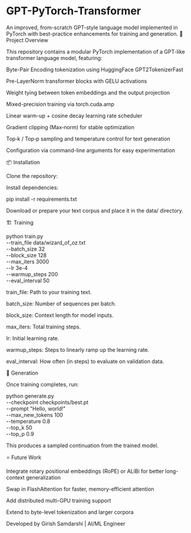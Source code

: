 # GPT-PyTorch-Transformer
An improved, from-scratch GPT-style language model implemented in PyTorch with best-practice enhancements for training and generation.
🚀 Project Overview

This repository contains a modular PyTorch implementation of a GPT-like transformer language model, featuring:

Byte-Pair Encoding tokenization using HuggingFace GPT2TokenizerFast

Pre-LayerNorm transformer blocks with GELU activations

Weight tying between token embeddings and the output projection

Mixed-precision training via torch.cuda.amp

Linear warm-up + cosine decay learning rate scheduler

Gradient clipping (Max‑norm) for stable optimization

Top‑k / Top‑p sampling and temperature control for text generation

Configuration via command-line arguments for easy experimentation

📦 Installation

Clone the repository:

Install dependencies:

pip install -r requirements.txt

Download or prepare your text corpus and place it in the data/ directory.

🏗️ Training

python train.py \
  --train_file data/wizard_of_oz.txt \
  --batch_size 32 \
  --block_size 128 \
  --max_iters 3000 \
  --lr 3e-4 \
  --warmup_steps 200 \
  --eval_interval 50

train_file: Path to your training text.

batch_size: Number of sequences per batch.

block_size: Context length for model inputs.

max_iters: Total training steps.

lr: Initial learning rate.

warmup_steps: Steps to linearly ramp up the learning rate.

eval_interval: How often (in steps) to evaluate on validation data.

📝 Generation

Once training completes, run:

python generate.py \
  --checkpoint checkpoints/best.pt \
  --prompt "Hello, world!" \
  --max_new_tokens 100 \
  --temperature 0.8 \
  --top_k 50 \
  --top_p 0.9

This produces a sampled continuation from the trained model.

⭐ Future Work

Integrate rotary positional embeddings (RoPE) or ALiBi for better long-context generalization

Swap in FlashAttention for faster, memory-efficient attention

Add distributed multi-GPU training support

Extend to byte-level tokenization and larger corpora

Developed by Girish Samdarshi | AI/ML Engineer
